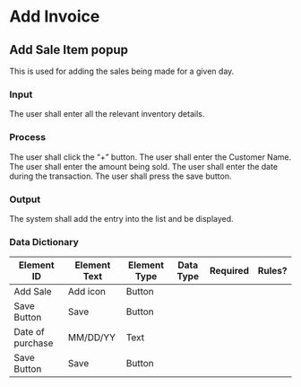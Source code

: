 # Add Invoice


## Add Sale Item popup
This is used for adding the sales being made for a given day.
### Input
The user shall enter all the relevant inventory details.
### Process
The user shall click the “+” button.
The user shall enter the Customer Name.
The user shall enter the amount being sold.
The user shall enter the date during the transaction.
The user shall press the save button.
### Output
The system shall add the entry into the list and be displayed.

### Data Dictionary
| Element ID | Element Text | Element Type | Data Type | Required | Rules? |
|------------|--------------|--------------|-----------|----------|--------|
| Add Sale | Add icon | Button|  |  |  |
| Save Button | Save | Button |  |  |  |
| Date of purchase | MM/DD/YY | Text|  |  |  |
| Save Button | Save | Button |  |  |  |





